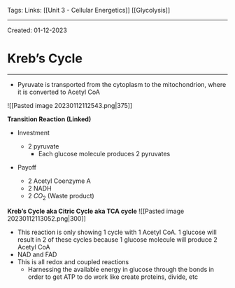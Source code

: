 Tags:
Links: [[Unit 3 - Cellular Energetics]] [[Glycolysis]]

---
Created: 01-12-2023
# Kreb’s Cycle
---

- Pyruvate is transported from the cytoplasm to the mitochondrion, where it is converted to Acetyl CoA

![[Pasted image 20230112112543.png|375]]

**Transition Reaction (Linked)**
- Investment
	- 2 pyruvate
		- Each glucose molecule produces 2 pyruvates

- Payoff
	- 2 Acetyl Coenzyme A
	- 2 NADH
	- 2 $CO_2$ (Waste product)

**Kreb’s Cycle aka Citric Cycle aka TCA cycle**
![[Pasted image 20230112113052.png|300]]
- This reaction is only showing 1 cycle with 1 Acetyl CoA. 1 glucose will result in 2 of these cycles because 1 glucose molecule will produce 2 Acetyl CoA
- NAD and FAD
- This is all redox and coupled reactions
	- Harnessing the available energy in glucose through the bonds in order to get ATP to do work like create proteins, divide, etc